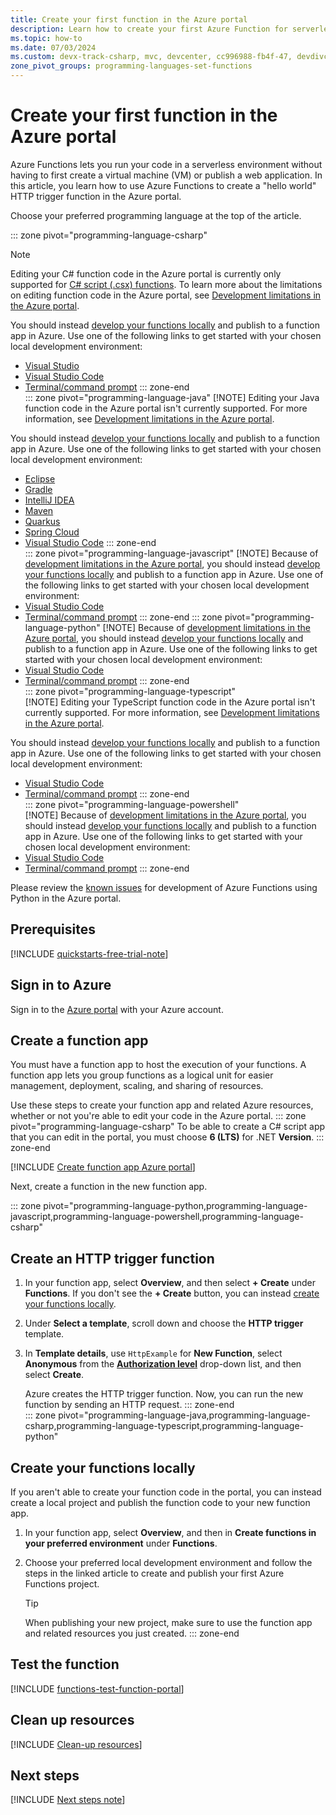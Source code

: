 ```yaml
---
title: Create your first function in the Azure portal
description: Learn how to create your first Azure Function for serverless execution using the Azure portal.
ms.topic: how-to
ms.date: 07/03/2024
ms.custom: devx-track-csharp, mvc, devcenter, cc996988-fb4f-47, devdivchpfy22, devx-track-extended-java, devx-track-js, devx-track-python, build-2024, devx-track-ts
zone_pivot_groups: programming-languages-set-functions
---
```


# Create your first function in the Azure portal

Azure Functions lets you run your code in a serverless environment without having to first create a virtual machine (VM) or publish a web application. In this article, you learn how to use Azure Functions to create a "hello world" HTTP trigger function in the Azure portal. 

Choose your preferred programming language at the top of the article.

::: zone pivot="programming-language-csharp"  
>[!NOTE]
>Editing your C# function code in the Azure portal is currently only supported for [C# script (.csx) functions](functions-reference-csharp.md). To learn more about the limitations on editing function code in the Azure portal, see [Development limitations in the Azure portal](functions-how-to-use-azure-function-app-settings.md#development-limitations-in-the-azure-portal). 
>
> You should instead [develop your functions locally](functions-develop-local.md) and publish to a function app in Azure. Use one of the following links to get started with your chosen local development environment:
>+ [Visual Studio](functions-create-your-first-function-visual-studio.md)
>+ [Visual Studio Code](./create-first-function-vs-code-csharp.md)
>+ [Terminal/command prompt](./create-first-function-cli-csharp.md)
::: zone-end  
::: zone pivot="programming-language-java" 
>[!NOTE]
>Editing your Java function code in the Azure portal isn't currently supported. For more information, see [Development limitations in the Azure portal](functions-how-to-use-azure-function-app-settings.md#development-limitations-in-the-azure-portal). 
> 
> You should instead [develop your functions locally](functions-develop-local.md) and publish to a function app in Azure. Use one of the following links to get started with your chosen local development environment:
>+ [Eclipse](functions-create-maven-eclipse.md)
>+ [Gradle](functions-create-first-java-gradle.md)
>+ [IntelliJ IDEA](functions-create-maven-intellij.md) 
>+ [Maven](create-first-function-cli-java.md)
>+ [Quarkus](functions-create-first-quarkus.md)
>+ [Spring Cloud](/azure/developer/java/spring-framework/getting-started-with-spring-cloud-function-in-azure?toc=/azure/azure-functions/toc.json)
>+ [Visual Studio Code](create-first-function-vs-code-java.md) 
::: zone-end  
::: zone pivot="programming-language-javascript"
>[!NOTE]
>Because of [development limitations in the Azure portal](functions-how-to-use-azure-function-app-settings.md#development-limitations-in-the-azure-portal), you should instead [develop your functions locally](functions-develop-local.md) and publish to a function app in Azure. Use one of the following links to get started with your chosen local development environment:
>+ [Visual Studio Code](./create-first-function-vs-code-node.md)
>+ [Terminal/command prompt](./create-first-function-cli-node.md)
::: zone-end
::: zone pivot="programming-language-python"
>[!NOTE]
>Because of [development limitations in the Azure portal](functions-how-to-use-azure-function-app-settings.md#development-limitations-in-the-azure-portal), you should instead [develop your functions locally](functions-develop-local.md) and publish to a function app in Azure. Use one of the following links to get started with your chosen local development environment:
>+ [Visual Studio Code](./create-first-function-vs-code-python.md)
>+ [Terminal/command prompt](./create-first-function-cli-python.md)
::: zone-end  
::: zone pivot="programming-language-typescript"  
>[!NOTE]
>Editing your TypeScript function code in the Azure portal isn't currently supported. For more information, see [Development limitations in the Azure portal](functions-how-to-use-azure-function-app-settings.md#development-limitations-in-the-azure-portal). 
> 
> You should instead [develop your functions locally](functions-develop-local.md) and publish to a function app in Azure. Use one of the following links to get started with your chosen local development environment:
>+ [Visual Studio Code](./create-first-function-vs-code-typescript.md)
>+ [Terminal/command prompt](./create-first-function-cli-typescript.md)
::: zone-end  
::: zone pivot="programming-language-powershell"  
>[!NOTE]
>Because of [development limitations in the Azure portal](functions-how-to-use-azure-function-app-settings.md#development-limitations-in-the-azure-portal), you should instead [develop your functions locally](functions-develop-local.md) and publish to a function app in Azure. Use one of the following links to get started with your chosen local development environment:
>+ [Visual Studio Code](./create-first-function-vs-code-powershell.md)
>+ [Terminal/command prompt](./create-first-function-cli-powershell.md)
::: zone-end 

Please review the [known issues](./recover-python-functions.md#development-issues-in-the-azure-portal) for development of Azure Functions using Python in the Azure portal.

## Prerequisites

[!INCLUDE [quickstarts-free-trial-note](~/reusable-content/ce-skilling/azure/includes/quickstarts-free-trial-note.md)]

## Sign in to Azure

Sign in to the [Azure portal](https://portal.azure.com) with your Azure account.

## Create a function app

You must have a function app to host the execution of your functions. A function app lets you group functions as a logical unit for easier management, deployment, scaling, and sharing of resources. 

Use these steps to create your function app and related Azure resources, whether or not you're able to edit your code in the Azure portal. 
::: zone pivot="programming-language-csharp" 
To be able to create a C# script app that you can edit in the portal, you must choose **6 (LTS)** for .NET **Version**.
::: zone-end

[!INCLUDE [Create function app Azure portal](../../includes/functions-create-function-app-portal.md)]

Next, create a function in the new function app.

::: zone pivot="programming-language-python,programming-language-javascript,programming-language-powershell,programming-language-csharp"  
## <a name="create-function"></a>Create an HTTP trigger function

1. In your function app, select **Overview**, and then select **+ Create** under **Functions**. If you don't see the **+ Create** button, you can instead [create your functions locally](#create-your-functions-locally).

1. Under **Select a template**, scroll down and choose the **HTTP trigger** template.

1. In **Template details**, use `HttpExample` for **New Function**, select **Anonymous** from the **[Authorization level](functions-bindings-http-webhook-trigger.md#http-auth)** drop-down list, and then select **Create**.

    Azure creates the HTTP trigger function. Now, you can run the new function by sending an HTTP request.
::: zone-end  
::: zone pivot="programming-language-java,programming-language-csharp,programming-language-typescript,programming-language-python" 
## Create your functions locally

If you aren't able to create your function code in the portal, you can instead create a local project and publish the function code to your new function app.

1. In your function app, select **Overview**, and then in **Create functions in your preferred environment** under **Functions**.

1. Choose your preferred local development environment and follow the steps in the linked article to create and publish your first Azure Functions project. 

    >[!TIP]
    >When publishing your new project, make sure to use the function app and related resources you just created. 
::: zone-end  
## Test the function

[!INCLUDE [functions-test-function-portal](../../includes/functions-test-function-portal.md)]

## Clean up resources

[!INCLUDE [Clean-up resources](../../includes/functions-quickstart-cleanup.md)]

## Next steps

[!INCLUDE [Next steps note](../../includes/functions-quickstart-next-steps.md)]

